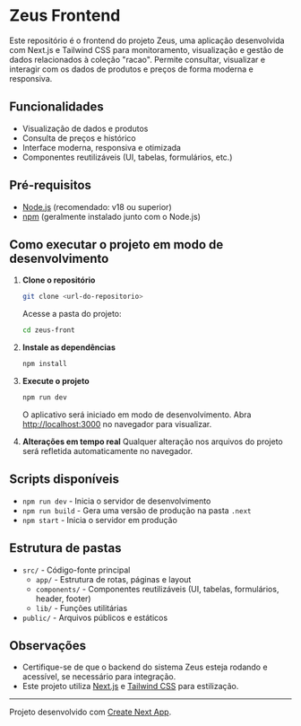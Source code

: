 
# Zeus Frontend

Este repositório é o frontend do projeto Zeus, uma aplicação desenvolvida com Next.js e Tailwind CSS para monitoramento, visualização e gestão de dados relacionados à coleção "racao". Permite consultar, visualizar e interagir com os dados de produtos e preços de forma moderna e responsiva.

## Funcionalidades

- Visualização de dados e produtos
- Consulta de preços e histórico
- Interface moderna, responsiva e otimizada
- Componentes reutilizáveis (UI, tabelas, formulários, etc.)

## Pré-requisitos

- [Node.js](https://nodejs.org/) (recomendado: v18 ou superior)
- [npm](https://www.npmjs.com/) (geralmente instalado junto com o Node.js)

## Como executar o projeto em modo de desenvolvimento

1. **Clone o repositório**
	```bash
	git clone <url-do-repositorio>
	```
	Acesse a pasta do projeto:
	```bash
	cd zeus-front
	```

2. **Instale as dependências**
	```bash
	npm install
	```

3. **Execute o projeto**
	```bash
	npm run dev
	```
	O aplicativo será iniciado em modo de desenvolvimento. Abra [http://localhost:3000](http://localhost:3000) no navegador para visualizar.

4. **Alterações em tempo real**
	Qualquer alteração nos arquivos do projeto será refletida automaticamente no navegador.

## Scripts disponíveis

- `npm run dev` - Inicia o servidor de desenvolvimento
- `npm run build` - Gera uma versão de produção na pasta `.next`
- `npm start` - Inicia o servidor em produção

## Estrutura de pastas

- `src/` - Código-fonte principal
  - `app/` - Estrutura de rotas, páginas e layout
  - `components/` - Componentes reutilizáveis (UI, tabelas, formulários, header, footer)
  - `lib/` - Funções utilitárias
- `public/` - Arquivos públicos e estáticos

## Observações

- Certifique-se de que o backend do sistema Zeus esteja rodando e acessível, se necessário para integração.
- Este projeto utiliza [Next.js](https://nextjs.org/) e [Tailwind CSS](https://tailwindcss.com/) para estilização.

---
Projeto desenvolvido com [Create Next App](https://github.com/vercel/next.js/tree/canary/packages/create-next-app).

